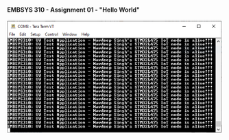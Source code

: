#### EMBSYS 310 - Assignment 01 - "Hello World"

<a href="#">
  <img src="Images/HelloWorld.PNG" width="500" 
            onmouseover="this.width='900';" 
            onmouseout ="this.width='500';" 
            title="Assignment 01 Result" /> 
</a>
